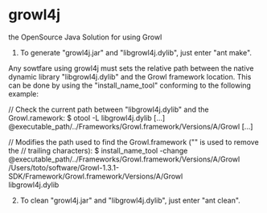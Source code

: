 # growl4j
the OpenSource Java Solution for using Growl

1) To generate "growl4j.jar" and "libgrowl4j.dylib", just enter "ant make".

Any sowtfare using growl4j must sets the relative path between the native
dynamic library "libgrowl4j.dylib" and the Growl framework location. This can be
done by using the "install_name_tool" conforming to the following example:

// Check the current path between "libgrowl4j.dylib" and the Growl.ramework:
$ otool -L libgrowl4j.dylib
[...]
    @executable_path/../Frameworks/Growl.framework/Versions/A/Growl
[...]

// Modifies the path used to find the Growl.framework ("\" is used to remove the
// trailing characters):
$ install_name_tool -change \
    @executable_path/../Frameworks/Growl.framework/Versions/A/Growl \
    /Users/toto/software/Growl-1.3.1-SDK/Framework/Growl.framework/Versions/A/Growl \
    libgrowl4j.dylib

2) To clean "growl4j.jar" and "libgrowl4j.dylib", just enter "ant clean".
